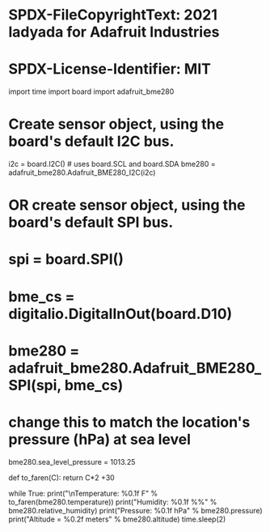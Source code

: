 # SPDX-FileCopyrightText: 2021 ladyada for Adafruit Industries
# SPDX-License-Identifier: MIT
import time
import board
import adafruit_bme280

# Create sensor object, using the board's default I2C bus.
i2c = board.I2C()  # uses board.SCL and board.SDA
bme280 = adafruit_bme280.Adafruit_BME280_I2C(i2c)

# OR create sensor object, using the board's default SPI bus.
# spi = board.SPI()
# bme_cs = digitalio.DigitalInOut(board.D10)
# bme280 = adafruit_bme280.Adafruit_BME280_SPI(spi, bme_cs)

# change this to match the location's pressure (hPa) at sea level
bme280.sea_level_pressure = 1013.25

def to_faren(C):
    return C*2 +30

while True:
    print("\nTemperature: %0.1f F" % to_faren(bme280.temperature))
    print("Humidity: %0.1f %%" % bme280.relative_humidity)
    print("Pressure: %0.1f hPa" % bme280.pressure)
    print("Altitude = %0.2f meters" % bme280.altitude)
    time.sleep(2)
